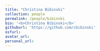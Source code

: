 ```yaml
---
title: "Christina Bibinski"
collection: people
permalink: /people/bibinski
bio: '<b>Christina Bibinski</b>'
githuburl: 'https://github.com/cbibinski'
osfurl:
avatar_url:
personal_url:
---
```


